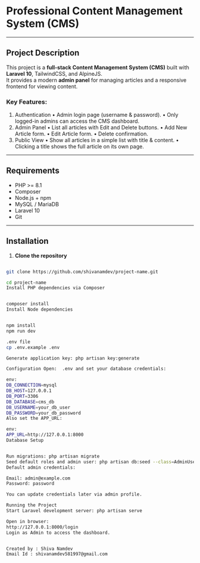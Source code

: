 # Professional Content Management System (CMS)

---

## Project Description

This project is a **full-stack Content Management System (CMS)** built with **Laravel 10**, TailwindCSS, and AlpineJS.  
It provides a modern **admin panel** for managing articles and a responsive frontend for viewing content.  

### Key Features:

1. Authentication
•       Admin login page (username & password).
•       Only logged-in admins can access the CMS dashboard.
2. Admin Panel
•       List all articles with Edit and Delete buttons.
•       Add New Article form.
•       Edit Article form.
•       Delete confirmation.
3. Public View
•       Show all articles in a simple list with title & content.
•       Clicking a title shows the full article on its own page.


---

## Requirements

- PHP >= 8.1  
- Composer  
- Node.js + npm  
- MySQL / MariaDB  
- Laravel 10  
- Git  

---

## Installation

1. **Clone the repository**

```bash

git clone https://github.com/shivanamdev/project-name.git

cd project-name
Install PHP dependencies via Composer


composer install
Install Node dependencies


npm install
npm run dev

.env file
cp .env.example .env

Generate application key: php artisan key:generate

Configuration Open:  .env and set your database credentials:

env:
DB_CONNECTION=mysql
DB_HOST=127.0.0.1
DB_PORT=3306
DB_DATABASE=cms_db
DB_USERNAME=your_db_user
DB_PASSWORD=your_db_password
Also set the APP_URL:

env: 
APP_URL=http://127.0.0.1:8000
Database Setup


Run migrations: php artisan migrate
Seed default roles and admin user: php artisan db:seed --class=AdminUserSeeder
Default admin credentials:

Email: admin@example.com
Password: password

You can update credentials later via admin profile.

Running the Project
Start Laravel development server: php artisan serve

Open in browser:
http://127.0.0.1:8000/login
Login as Admin to access the dashboard.


Created by : Shiva Namdev 
Email Id : shivanamdev581997@gmail.com
